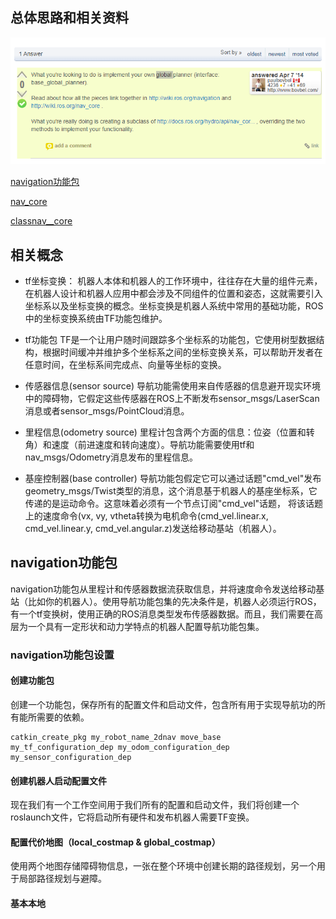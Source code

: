 ## 总体思路和相关资料

![title](https://raw.githubusercontent.com/XQLong/Image-Hosting/master/gitnote/2019/12/16/test-1576458333574.png)

[navigation功能包](http://wiki.ros.org/navigation)

[nav_core](http://wiki.ros.org/nav_core)

[classnav__core](http://docs.ros.org/hydro/api/nav_core/html/classnav__core_1_1BaseGlobalPlanner.html)

## 相关概念

- tf坐标变换：
机器人本体和机器人的工作环境中，往往存在大量的组件元素，在机器人设计和机器人应用中都会涉及不同组件的位置和姿态，这就需要引入坐标系以及坐标变换的概念。坐标变换是机器人系统中常用的基础功能，ROS中的坐标变换系统由TF功能包维护。

- tf功能包
TF是一个让用户随时间跟踪多个坐标系的功能包，它使用树型数据结构，根据时间缓冲并维护多个坐标系之间的坐标变换关系，可以帮助开发者在任意时间，在坐标系间完成点、向量等坐标的变换。

- 传感器信息(sensor source)
导航功能需使用来自传感器的信息避开现实环境中的障碍物，它假定这些传感器在ROS上不断发布sensor_msgs/LaserScan消息或者sensor_msgs/PointCloud消息。

- 里程信息(odometry source)
里程计包含两个方面的信息：位姿（位置和转角）和速度（前进速度和转向速度）。导航功能需要使用tf和nav_msgs/Odometry消息发布的里程信息。

- 基座控制器(base controller)
导航功能包假定它可以通过话题"cmd_vel"发布geometry_msgs/Twist类型的消息，这个消息基于机器人的基座坐标系，它传递的是运动命令。这意味着必须有一个节点订阅"cmd_vel"话题， 将该话题上的速度命令(vx, vy, vtheta转换为电机命令(cmd_vel.linear.x, cmd_vel.linear.y, cmd_vel.angular.z)发送给移动基站（机器人）。



## navigation功能包

navigation功能包从里程计和传感器数据流获取信息，并将速度命令发送给移动基站（比如你的机器人）。使用导航功能包集的先决条件是，机器人必须运行ROS，有一个tf变换树，使用正确的ROS消息类型发布传感器数据。而且，我们需要在高层为一个具有一定形状和动力学特点的机器人配置导航功能包集。

### navigation功能包设置

#### 创建功能包

创建一个功能包，保存所有的配置文件和启动文件，包含所有用于实现导航功的所有能所需要的依赖。

```
catkin_create_pkg my_robot_name_2dnav move_base my_tf_configuration_dep my_odom_configuration_dep my_sensor_configuration_dep
```

#### 创建机器人启动配置文件

现在我们有一个工作空间用于我们所有的配置和启动文件，我们将创建一个roslaunch文件，它将启动所有硬件和发布机器人需要TF变换。

#### 配置代价地图（local_costmap & global_costmap）

使用两个地图存储障碍物信息，一张在整个环境中创建长期的路径规划，另一个用于局部路径规划与避障。

#### 基本本地


